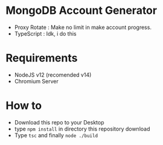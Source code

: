 # MongoDB Account Generator

- Proxy Rotate : Make no limit in make account progress.
- TypeScript : Idk, i do this

# Requirements

- NodeJS v12 (recomended v14)
- Chromium Server

# How to

- Download this repo to your Desktop
- type `npm install` in directory this repository download
- Type `tsc` and finally `node ./build`
